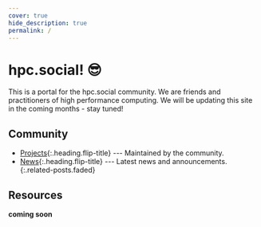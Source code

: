 ```yaml
---
cover: true
hide_description: true
permalink: /
---
```


# hpc.social! 😎️

This is a portal for the hpc.social community. We are friends and practitioners of high performance computing.
We will be updating this site in the coming months - stay tuned!

## Community

* [Projects]{:.heading.flip-title} --- Maintained by the community.
* [News]{:.heading.flip-title} --- Latest news and announcements.
{:.related-posts.faded}

## Resources

**coming soon**

[projects]: projects/
[news]: news/
